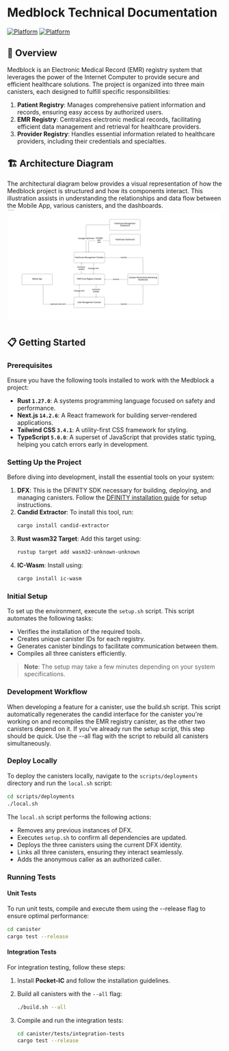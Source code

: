 # Medblock Technical Documentation

[![Platform](https://img.shields.io/badge/Network-InternetComputer-blue.svg?style=flat)](https://internetcomputer.org/)
[![Platform](https://img.shields.io/badge/Platform-Healthcare-red.svg?style=flat)](http://medblock.id/)

## 📘 Overview
Medblock is an Electronic Medical Record (EMR) registry system that leverages the power of the Internet Computer to provide secure and efficient healthcare solutions. The project is organized into three main canisters, each designed to fulfill specific responsibilities:

1. **Patient Registry**: Manages comprehensive patient information and records, ensuring easy access by authorized users.
2. **EMR Registry**: Centralizes electronic medical records, facilitating efficient data management and retrieval for healthcare providers.
3. **Provider Registry**: Handles essential information related to healthcare providers, including their credentials and specialties.

## 🏗️ Architecture Diagram
The architectural diagram below provides a visual representation of how the Medblock project is structured and how its components interact. This illustration assists in understanding the relationships and data flow between the Mobile App, various canisters, and the dashboards.
![](final_demo/pwa/public/arsitektur.png)

## 📋 Getting Started
### Prerequisites
Ensure you have the following tools installed to work with the Medblock a project:
- **Rust `1.27.0`**: A systems programming language focused on safety and performance.
- **Next.js `14.2.6`**: A React framework for building server-rendered applications.
- **Tailwind CSS `3.4.1`**: A utility-first CSS framework for styling.
- **TypeScript `5.0.0`**: A superset of JavaScript that provides static typing, helping you catch errors early in development.

### Setting Up the Project

Before diving into development, install the essential tools on your system:

1. **DFX**: This is the DFINITY SDK necessary for building, deploying, and managing canisters. Follow the [DFINITY installation guide](https://sdk.dfinity.org/docs/install) for setup instructions.
2. **Candid Extractor**: To install this tool, run:
   ```bash
   cargo install candid-extractor
   ```
3. **Rust wasm32 Target**: Add this target using:
   ```bash
   rustup target add wasm32-unknown-unknown
   ```
4. **IC-Wasm**: Install using:
   ```bash
   cargo install ic-wasm
   ```

### Initial Setup
To set up the environment, execute the `setup.sh` script. This script automates the following tasks:

- Verifies the installation of the required tools.
- Creates unique canister IDs for each registry.
- Generates canister bindings to facilitate communication between them.
- Compiles all three canisters efficiently.

> **Note**: The setup may take a few minutes depending on your system specifications.

### Development Workflow
When developing a feature for a canister, use the build.sh script. This script automatically regenerates the candid interface for the canister you're working on and recompiles the EMR registry canister, as the other two canisters depend on it. If you've already run the setup script, this step should be quick. Use the --all flag with the script to rebuild all canisters simultaneously.

### Deploy Locally
To deploy the canisters locally, navigate to the `scripts/deployments` directory and run the `local.sh` script:

```bash
cd scripts/deployments
./local.sh
```

The `local.sh` script performs the following actions:

- Removes any previous instances of DFX.
- Executes `setup.sh` to confirm all dependencies are updated.
- Deploys the three canisters using the current DFX identity.
- Links all three canisters, ensuring they interact seamlessly.
- Adds the anonymous caller as an authorized caller.

### Running Tests

#### Unit Tests
To run unit tests, compile and execute them using the --release flag to ensure optimal performance:

```bash
cd canister
cargo test --release
```

#### Integration Tests
For integration testing, follow these steps:

1. Install **Pocket-IC** and follow the installation guidelines.
2. Build all canisters with the `--all` flag:
   ```bash
   ./build.sh --all
   ```

3. Compile and run the integration tests:
   ```bash
   cd canister/tests/integration-tests
   cargo test --release
   ```
